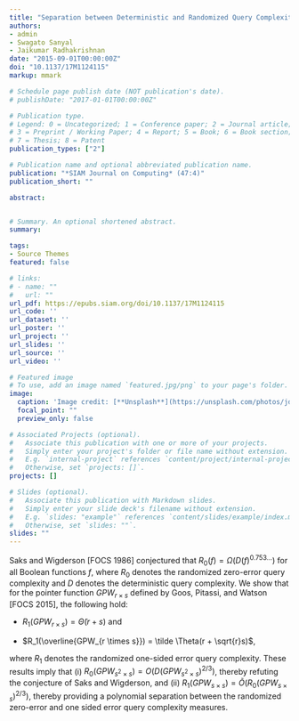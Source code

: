 ```yaml
---
title: "Separation between Deterministic and Randomized Query Complexity"
authors:
- admin
- Swagato Sanyal
- Jaikumar Radhakrishnan
date: "2015-09-01T00:00:00Z"
doi: "10.1137/17M1124115"
markup: mmark

# Schedule page publish date (NOT publication's date).
# publishDate: "2017-01-01T00:00:00Z"

# Publication type.
# Legend: 0 = Uncategorized; 1 = Conference paper; 2 = Journal article;
# 3 = Preprint / Working Paper; 4 = Report; 5 = Book; 6 = Book section;
# 7 = Thesis; 8 = Patent
publication_types: ["2"]

# Publication name and optional abbreviated publication name.
publication: "*SIAM Journal on Computing* (47:4)"
publication_short: ""

abstract:


# Summary. An optional shortened abstract.
summary: 

tags:
- Source Themes
featured: false

# links:
# - name: ""
#   url: ""
url_pdf: https://epubs.siam.org/doi/10.1137/17M1124115
url_code: ''
url_dataset: ''
url_poster: ''
url_project: ''
url_slides: ''
url_source: ''
url_video: ''

# Featured image
# To use, add an image named `featured.jpg/png` to your page's folder. 
image:
  caption: 'Image credit: [**Unsplash**](https://unsplash.com/photos/jdD8gXaTZsc)'
  focal_point: ""
  preview_only: false

# Associated Projects (optional).
#   Associate this publication with one or more of your projects.
#   Simply enter your project's folder or file name without extension.
#   E.g. `internal-project` references `content/project/internal-project/index.md`.
#   Otherwise, set `projects: []`.
projects: []

# Slides (optional).
#   Associate this publication with Markdown slides.
#   Simply enter your slide deck's filename without extension.
#   E.g. `slides: "example"` references `content/slides/example/index.md`.
#   Otherwise, set `slides: ""`.
slides: ""
---
```


Saks and Wigderson [FOCS 1986] conjectured that $R_0(f) =
\Omega(D(f)^{0.753\ldots})$ for all Boolean functions $f$, where $R_0$ denotes
the randomized zero-error query complexity and $D$ denotes the deterministic
query complexity. We show that for the pointer function $GPW_{r \times s}$
defined by Goos, Pitassi, and Watson [FOCS 2015], the following hold:

* $R_1(GPW_{r \times s}) = \tilde \Theta(r + s)$ and 

* $R_1(\overline{GPW_{r \times s}}) = \tilde \Theta(r + \sqrt{r}s)$, 

where $R_1$ denotes the randomized one-sided error query complexity. These
results imply that (i) $R_0(GPW_{s^2 \times s}) = O(D(GPW_{s^2 \times
s})^{2/3})$, thereby refuting the conjecture of Saks and Wigderson, and (ii)
$R_1(GPW_{s \times s}) = \tilde O(R_0(GPW_{s \times s})^{2/3})$, thereby
providing a polynomial separation between the randomized zero-error and one
sided error query complexity measures.
